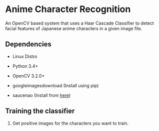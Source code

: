 # Anime Character Recognition

An OpenCV based system that uses a Haar Cascade Classifier to detect facial features of Japanese anime characters in a given image file.

## Dependencies

* Linux Distro

* Python 3.4+

* OpenCV 3.2.0+

* googleimagesdownload (Install using pip)

* saucenao (Install from [here](https://github.com/DaRealFreak/saucenao/))

## Training the classifier

1. Get positive images for the characters you want to train.